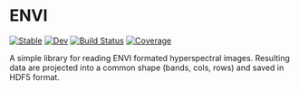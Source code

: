 # ENVI

[![Stable](https://img.shields.io/badge/docs-stable-blue.svg)](https://john-waczak.github.io/ENVI.jl/stable/)
[![Dev](https://img.shields.io/badge/docs-dev-blue.svg)](https://john-waczak.github.io/ENVI.jl/dev/)
[![Build Status](https://github.com/john-waczak/ENVI.jl/actions/workflows/CI.yml/badge.svg?branch=main)](https://github.com/john-waczak/ENVI.jl/actions/workflows/CI.yml?query=branch%3Amain)
[![Coverage](https://codecov.io/gh/john-waczak/ENVI.jl/branch/main/graph/badge.svg)](https://codecov.io/gh/john-waczak/ENVI.jl)


A simple library for reading ENVI formated hyperspectral images. Resulting data are projected into a common shape (bands, cols, rows) and saved in HDF5 format.
